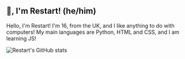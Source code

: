 ## 👋, I'm Restart! (he/him)
Hello, I'm Restart! I'm 16, from the UK, and I like anything to do with computers! My main languages are Python, HTML and CSS, and I am learning JS!

![Restart's GitHub stats](https://github-readme-stats.vercel.app/api?username=RestartB&show_icons=true&theme=tokyonight)
<!--
**RestartB/RestartB** is a ✨ _special_ ✨ repository because its `README.md` (this file) appears on your GitHub profile.

Here are some ideas to get you started:

- 🔭 I’m currently working on ...
- 🌱 I’m currently learning ...
- 👯 I’m looking to collaborate on ...
- 🤔 I’m looking for help with ...
- 💬 Ask me about ...
- 📫 How to reach me: ...
- 😄 Pronouns: ...
- ⚡ Fun fact: ...
-->
